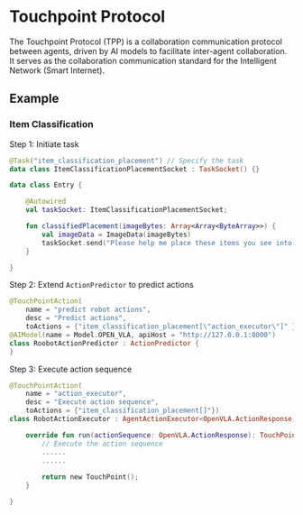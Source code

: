 # Touchpoint Protocol

The Touchpoint Protocol (TPP) is a collaboration communication protocol between agents, driven by AI models to facilitate inter-agent collaboration. It serves as the collaboration communication standard for the Intelligent Network (Smart Internet).

## Example

### Item Classification

Step 1: Initiate task
```kotlin
@Task("item_classification_placement") // Specify the task
data class ItemClassificationPlacementSocket : TaskSocket() {}
```
```kotlin
data class Entry {

    @Autowired
    val taskSocket: ItemClassificationPlacementSocket;

    fun classifiedPlacement(imageBytes: Array<Array<ByteArray>>) {
        val imageData = ImageData(imageBytes)
        taskSocket.send("Please help me place these items you see into the fridge and the basket, respectively.", imageData)
    }

}
```

Step 2: Extend `ActionPredictor` to predict actions
```kotlin
@TouchPointAction(
    name = "predict robot actions", 
    desc = "Predict actions",
    toActions = {"item_classification_placement[\"action_executor\"]" })
@AIModel(name = Model.OPEN_VLA, apiHost = "http://127.0.0.1:8000")
class RoobotActionPredictor : ActionPredictor {
}
```

Step 3: Execute action sequence
```kotlin
@TouchPointAction(
    name = "action_executor", 
    desc = "Execute action sequence",
    toActions = {"item_classification_placement[]"})
class RobotActionExecutor : AgentActionExecutor<OpenVLA.ActionResponse, TouchPoint> {

    override fun run(actionSequence: OpenVLA.ActionResponse): TouchPoint {
        // Execute the action sequence
        ......
        ......
        
        return new TouchPoint();
    }

}
```
